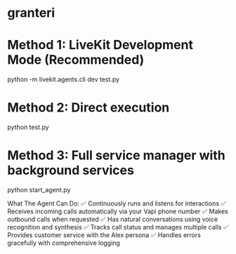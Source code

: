 # granteri

# Method 1: LiveKit Development Mode (Recommended)

python -m livekit.agents.cli dev test.py

# Method 2: Direct execution

python test.py

# Method 3: Full service manager with background services

python start_agent.py

What The Agent Can Do:
✅ Continuously runs and listens for interactions
✅ Receives incoming calls automatically via your Vapi phone number
✅ Makes outbound calls when requested
✅ Has natural conversations using voice recognition and synthesis
✅ Tracks call status and manages multiple calls
✅ Provides customer service with the Alex persona
✅ Handles errors gracefully with comprehensive logging
